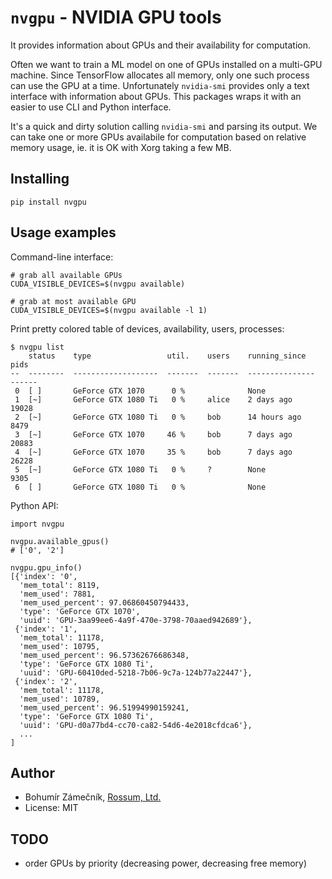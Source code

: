 # `nvgpu` - NVIDIA GPU tools

It provides information about GPUs and their availability for computation.

Often we want to train a ML model on one of GPUs installed on a multi-GPU
machine. Since TensorFlow allocates all memory, only one such process can
use the GPU at a time. Unfortunately `nvidia-smi` provides only a text
interface with information about GPUs. This packages wraps it with an
easier to use CLI and Python interface.

It's a quick and dirty solution calling `nvidia-smi` and parsing its output.
We can take one or more GPUs availabile for computation based on relative
memory usage, ie. it is OK with Xorg taking a few MB.

## Installing

```
pip install nvgpu
```

## Usage examples

Command-line interface:

```
# grab all available GPUs
CUDA_VISIBLE_DEVICES=$(nvgpu available)

# grab at most available GPU
CUDA_VISIBLE_DEVICES=$(nvgpu available -l 1)
```

Print pretty colored table of devices, availability, users, processes:

```
$ nvgpu list
    status    type                 util.    users    running_since    pids
--  --------  -------------------  -------  -------  ---------------  ------
 0  [ ]       GeForce GTX 1070      0 %              None             
 1  [~]       GeForce GTX 1080 Ti   0 %     alice    2 days ago       19028
 2  [~]       GeForce GTX 1080 Ti   0 %     bob      14 hours ago     8479
 3  [~]       GeForce GTX 1070     46 %     bob      7 days ago       20883
 4  [~]       GeForce GTX 1070     35 %     bob      7 days ago       26228
 5  [~]       GeForce GTX 1080 Ti   0 %     ?        None             9305
 6  [ ]       GeForce GTX 1080 Ti   0 %              None             
```

Python API:

```
import nvgpu

nvgpu.available_gpus()
# ['0', '2']

nvgpu.gpu_info()
[{'index': '0',
  'mem_total': 8119,
  'mem_used': 7881,
  'mem_used_percent': 97.06860450794433,
  'type': 'GeForce GTX 1070',
  'uuid': 'GPU-3aa99ee6-4a9f-470e-3798-70aaed942689'},
 {'index': '1',
  'mem_total': 11178,
  'mem_used': 10795,
  'mem_used_percent': 96.57362676686348,
  'type': 'GeForce GTX 1080 Ti',
  'uuid': 'GPU-60410ded-5218-7b06-9c7a-124b77a22447'},
 {'index': '2',
  'mem_total': 11178,
  'mem_used': 10789,
  'mem_used_percent': 96.51994990159241,
  'type': 'GeForce GTX 1080 Ti',
  'uuid': 'GPU-d0a77bd4-cc70-ca82-54d6-4e2018cfdca6'},
  ...
]
```

## Author

- Bohumír Zámečník, [Rossum, Ltd.](https://rossum.ai/)
- License: MIT

## TODO
- order GPUs by priority (decreasing power, decreasing free memory)
